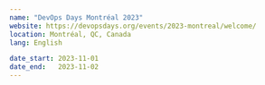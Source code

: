 ```yaml
---
name: "DevOps Days Montréal 2023"
website: https://devopsdays.org/events/2023-montreal/welcome/
location: Montréal, QC, Canada
lang: English

date_start: 2023-11-01
date_end:   2023-11-02
---
```

